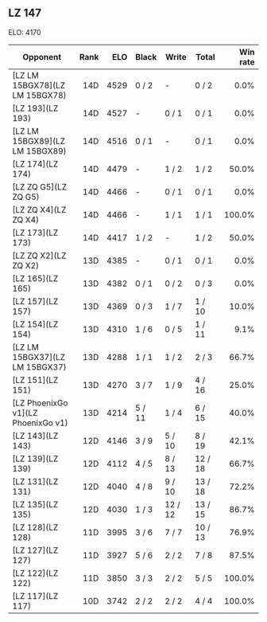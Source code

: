 ## LZ 147 ##

ELO: 4170

Opponent | Rank | ELO | Black | Write | Total | Win rate
---------|-----:|----:|-------|-------|-------|-------:
[LZ LM 15BGX78](LZ LM 15BGX78) | 14D | 4529 | 0 / 2 | - | 0 / 2 | 0.0%
[LZ 193](LZ 193) | 14D | 4527 | - | 0 / 1 | 0 / 1 | 0.0%
[LZ LM 15BGX89](LZ LM 15BGX89) | 14D | 4516 | 0 / 1 | - | 0 / 1 | 0.0%
[LZ 174](LZ 174) | 14D | 4479 | - | 1 / 2 | 1 / 2 | 50.0%
[LZ ZQ G5](LZ ZQ G5) | 14D | 4466 | - | 0 / 1 | 0 / 1 | 0.0%
[LZ ZQ X4](LZ ZQ X4) | 14D | 4466 | - | 1 / 1 | 1 / 1 | 100.0%
[LZ 173](LZ 173) | 14D | 4417 | 1 / 2 | - | 1 / 2 | 50.0%
[LZ ZQ X2](LZ ZQ X2) | 13D | 4385 | - | 0 / 1 | 0 / 1 | 0.0%
[LZ 165](LZ 165) | 13D | 4382 | 0 / 1 | 0 / 2 | 0 / 3 | 0.0%
[LZ 157](LZ 157) | 13D | 4369 | 0 / 3 | 1 / 7 | 1 / 10 | 10.0%
[LZ 154](LZ 154) | 13D | 4310 | 1 / 6 | 0 / 5 | 1 / 11 | 9.1%
[LZ LM 15BGX37](LZ LM 15BGX37) | 13D | 4288 | 1 / 1 | 1 / 2 | 2 / 3 | 66.7%
[LZ 151](LZ 151) | 13D | 4270 | 3 / 7 | 1 / 9 | 4 / 16 | 25.0%
[LZ PhoenixGo v1](LZ PhoenixGo v1) | 13D | 4214 | 5 / 11 | 1 / 4 | 6 / 15 | 40.0%
[LZ 143](LZ 143) | 12D | 4146 | 3 / 9 | 5 / 10 | 8 / 19 | 42.1%
[LZ 139](LZ 139) | 12D | 4112 | 4 / 5 | 8 / 13 | 12 / 18 | 66.7%
[LZ 131](LZ 131) | 12D | 4040 | 4 / 8 | 9 / 10 | 13 / 18 | 72.2%
[LZ 135](LZ 135) | 12D | 4030 | 1 / 3 | 12 / 12 | 13 / 15 | 86.7%
[LZ 128](LZ 128) | 11D | 3995 | 3 / 6 | 7 / 7 | 10 / 13 | 76.9%
[LZ 127](LZ 127) | 11D | 3927 | 5 / 6 | 2 / 2 | 7 / 8 | 87.5%
[LZ 122](LZ 122) | 11D | 3850 | 3 / 3 | 2 / 2 | 5 / 5 | 100.0%
[LZ 117](LZ 117) | 10D | 3742 | 2 / 2 | 2 / 2 | 4 / 4 | 100.0%
